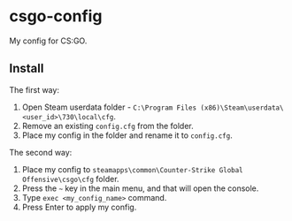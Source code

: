 # csgo-config
My config for CS:GO.

Install
---
The first way:
1. Open Steam userdata folder - `C:\Program Files (x86)\Steam\userdata\<user_id>\730\local\cfg`.
2. Remove an existing `config.cfg` from the folder.
3. Place my config in the folder and rename it to `config.cfg`.

The second way:
1. Place my config to `steamapps\common\Counter-Strike Global Offensive\csgo\cfg` folder.
2. Press the `~` key in the main menu, and that will open the console.
2. Type `exec <my_config_name>` command.
3. Press Enter to apply my config.
